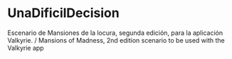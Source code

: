# UnaDificilDecision
Escenario de Mansiones de la locura, segunda edición, para la aplicación Valkyrie. / Mansions of Madness, 2nd edition scenario to be used with the Valkyrie app
